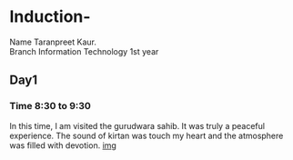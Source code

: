 # Induction-
Name Taranpreet Kaur.      
Branch Information Technology 1st year 
## Day1
### Time 8:30 to 9:30 
In this time, I am visited the gurudwara sahib.
It was truly a peaceful experience.
The sound of kirtan was touch my heart and the
atmosphere was filled with devotion.
[img](![20250https://github.com/user-attachments/assets/b67fd052-98f5-4f8a-8c60-214c134b7f00731_100515]()README.md)



